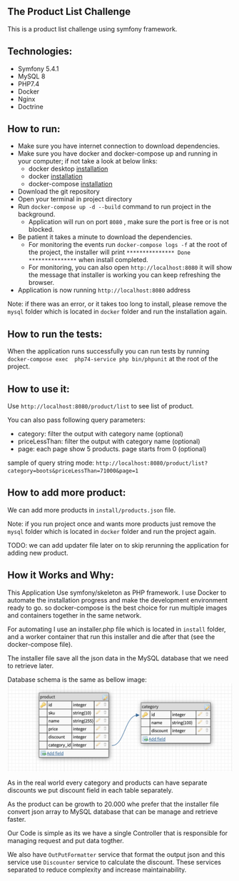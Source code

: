 ## The Product List Challenge

This is a product list challenge using symfony framework.

## Technologies:

-  Symfony 5.4.1
-  MySQL 8
-  PHP7.4
-  Docker
-  Nginx
-  Doctrine
## How to run:

- Make sure you have  internet connection to download dependencies.
- Make sure you have docker and docker-compose up and running in your computer; if not take a look at below links:
    - docker desktop [installation](https://www.docker.com/get-started)
    - docker [installation](https://docs.docker.com/engine/install/)
    - docker-compose [installation](https://docs.docker.com/compose/install/)
- Download the git repository
- Open your terminal in project directory
- Run `docker-compose up -d --build` command to run project in the background.
    - Application will run on port `8080` , make sure the port is free or is not blocked.
- Be patient it takes a minute to download the dependencies.
  - For monitoring the events run `docker-compose logs -f` at the root of the project, the installer will print `*************** Done ***************` when install completed.
  - For monitoring, you can also open `http://localhost:8080` it will show the message that installer is working you can keep refreshing the browser.
- Application is now running `http://localhost:8080` address

Note: if there was an error, or it takes too long to install, please remove the `mysql` folder which is located in `docker` folder and run the installation again.

## How to run the tests:

When the application runs successfully you can run tests by running `docker-compose exec  php74-service php bin/phpunit` at the root of the project.

## How to use it:


Use  `http://localhost:8080/product/list` to see list of product.

You can also pass following query parameters:

- category: filter the output with category name (optional)
- priceLessThan: filter the output with category name (optional)
- page: each page show 5 products. page starts from 0 (optional)

sample of query string mode: `http://localhost:8080/product/list?category=boots&priceLessThan=71000&page=1`

## How to add more product:

We can add more products in `install/products.json` file.

Note: if you run project once and wants more products just remove the `mysql` folder which is located in `docker` folder and run the project again.

TODO: we can add  updater file later on to skip rerunning the application for adding new product.

## How it Works and Why:


This Application Use symfony/skeleton as PHP framework.
I use Docker to automate the installation progress and make the development environment ready to go.
so docker-compose is the best choice for run multiple images and containers together in the same network.

For automating I use an installer.php file which is located in `install` folder, and a worker container that run this installer and die after that (see the docker-compose file).

The installer file save all the json data in the MySQL database that we need to retrieve later.

Database schema is the same as bellow image:
![Database schema](./public/images/database.png)

As in the real world every category and products can have separate discounts we put discount field in each table separately.

As the product can be growth to 20.000 whe prefer that the installer file convert json array to MySQL database that can be manage and retrieve faster.

Our Code is simple as its we have a single Controller that is responsible for managing request and put data togther.

We also have `OutPutFormatter` service that format the output json and this service use
`Discounter` service to calculate the discount.
These services separated to reduce complexity and increase maintainability.